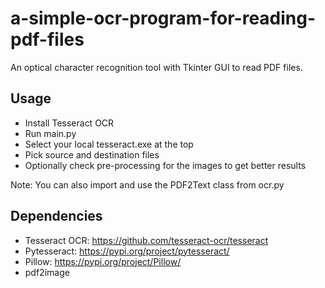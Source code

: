 # a-simple-ocr-program-for-reading-pdf-files
An optical character recognition tool with Tkinter GUI to read PDF files.

## Usage
- Install Tesseract OCR  
- Run main.py  
- Select your local tesseract.exe at the top  
- Pick source and destination files
- Optionally check pre-processing for the images to get better results

Note: You can also import and use the PDF2Text class from ocr.py

## Dependencies
* Tesseract OCR: https://github.com/tesseract-ocr/tesseract
* Pytesseract: https://pypi.org/project/pytesseract/
* Pillow: https://pypi.org/project/Pillow/
* pdf2image  
